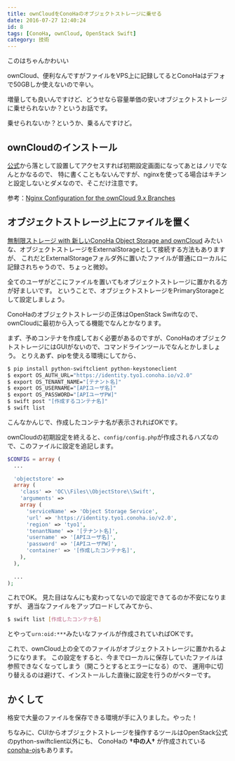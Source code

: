 ```yaml
---
title: ownCloudをConoHaのオブジェクトストレージに乗せる
date: 2016-07-27 12:40:24
id: 8
tags: [ConoHa, ownCloud, OpenStack Swift]
category: 技術
---
```


このはちゃんかわいい

<!-- more -->

ownCloud、便利なんですがファイルをVPS上に記録してるとConoHaはデフォで50GBしか使えないので辛い。

増量しても良いんですけど、どうせなら容量単価の安いオブジェクトストレージに乗せられないか？というお話です。

乗せられないか？というか、乗るんですけど。


## ownCloudのインストール

[公式](https://owncloud.org/install/)から落として設置してアクセスすれば初期設定画面になってあとはノリでなんとかなるので、
特に書くこともないんですが、nginxを使ってる場合はキチンと設定しないとダメなので、そこだけ注意です。

参考：[Nginx Configuration for the ownCloud 9.x Branches](https://doc.owncloud.org/server/9.1/admin_manual/installation/nginx_owncloud_9x.html?highlight=nginx)


## オブジェクトストレージ上にファイルを置く

[無制限ストレージ with 新しいConoHa Object Storage and ownCloud](http://qiita.com/ukitiyan/items/aaa1a2f3fe6e820007c0)
みたいな、オブジェクトストレージをExternalStorageとして接続する方法もありますが、
これだとExternalStorageフォルダ外に置いたファイルが普通にローカルに記録されちゃうので、ちょっと微妙。

全てのユーザがどこにファイルを置いてもオブジェクトストレージに置かれる方が好ましいです。
ということで、オブジェクトストレージをPrimaryStorageとして設定しましょう。

ConoHaのオブジェクトストレージの正体はOpenStack Swiftなので、ownCloudに最初から入ってる機能でなんとかなります。

まず、予めコンテナを作成しておく必要があるのですが、ConoHaのオブジェクトストレージにはGUIがないので、コマンドラインツールでなんとかしましょう。
とりえあず、pipを使える環境にしてから、

```bash
$ pip install python-swiftclient python-keystoneclient
$ export OS_AUTH_URL="https://identity.tyo1.conoha.io/v2.0"
$ export OS_TENANT_NAME="[テナント名]"
$ export OS_USERNAME="[APIユーザ名]"
$ export OS_PASSWORD="[APIユーザPW]"
$ swift post "[作成するコンテナ名]"
$ swift list
```

こんなかんじで、作成したコンテナ名が表示されればOKです。

ownCloudの初期設定を終えると、`config/config.php`が作成されるハズなので、このファイルに設定を追記します。

```php
$CONFIG = array (
  ...
  
  'objectstore' => 
  array (
    'class' => 'OC\\Files\\ObjectStore\\Swift',
    'arguments' => 
    array (
      'serviceName' => 'Object Storage Service',
      'url' => 'https://identity.tyo1.conoha.io/v2.0',
      'region' => 'tyo1',
      'tenantName' => '[テナント名]',
      'username' => '[APIユーザ名]',
      'password' => '[APIユーザPW]',
      'container' => '[作成したコンテナ名]',
    ),
  ),
  
  ...
);
```

これでOK。
見た目はなんにも変わってないので設定できてるのか不安になりますが、
適当なファイルをアップロードしてみてから、

```bash
$ swift list [作成したコンテナ名]
```

とやって`urn:oid:***`みたいなファイルが作成されていればOKです。

これで、ownCloud上の全てのファイルがオブジェクトストレージに置かれるようになります。
この設定をすると、今までローカルに保存していたファイルは参照できなくなってしまう（開こうとするとエラーになる）ので、
運用中に切り替えるのは避けて、インストールした直後に設定を行うのがベターです。


## かくして

格安で大量のファイルを保存できる環境が手に入りました。やった！

ちなみに、CUIからオブジェクトストレージを操作するツールはOpenStack公式のpython-swiftclient以外にも、
ConoHaの **†中の人†** が作成されている[conoha-ojs](https://github.com/hironobu-s/conoha-ojs)もあります。

